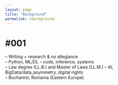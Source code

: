 ```yaml
---
layout: page
title: "Background"
permalink: /background/
---
```


# #001
– Writing + research & no allegiance  
– Python, ML/DL – code, inference, systems  
– Law degree (LL.B.) and Master of Laws (LL.M.) – AI, BigData/data_asymmetry, digital rights  
– Bucharest, Romania (Eastern Europe)
